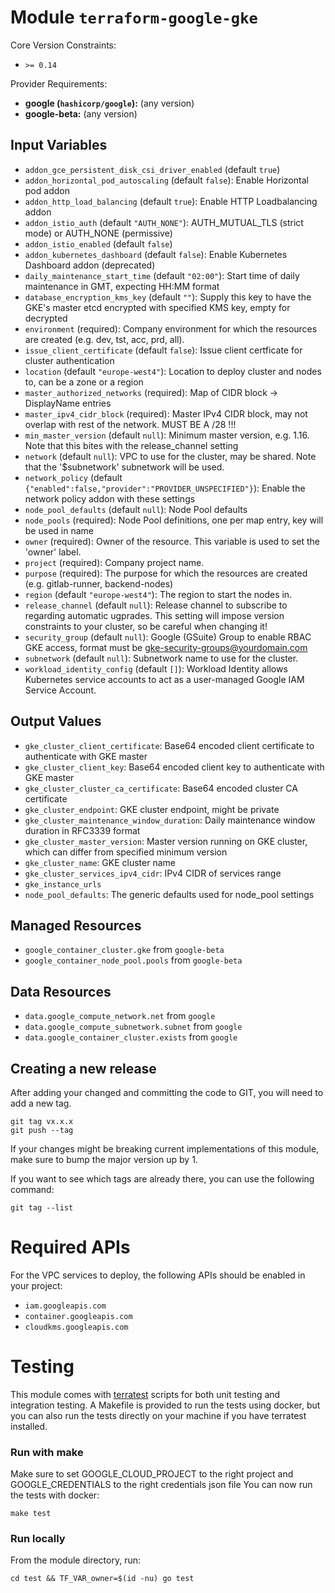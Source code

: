 
# Module `terraform-google-gke`

Core Version Constraints:
* `>= 0.14`

Provider Requirements:
* **google (`hashicorp/google`):** (any version)
* **google-beta:** (any version)

## Input Variables
* `addon_gce_persistent_disk_csi_driver_enabled` (default `true`)
* `addon_horizontal_pod_autoscaling` (default `false`): Enable Horizontal pod addon
* `addon_http_load_balancing` (default `true`): Enable HTTP Loadbalancing addon
* `addon_istio_auth` (default `"AUTH_NONE"`): AUTH_MUTUAL_TLS (strict mode) or AUTH_NONE (permissive)
* `addon_istio_enabled` (default `false`)
* `addon_kubernetes_dashboard` (default `false`): Enable Kubernetes Dashboard addon (deprecated)
* `daily_maintenance_start_time` (default `"02:00"`): Start time of daily maintenance in GMT, expecting HH:MM format
* `database_encryption_kms_key` (default `""`): Supply this key to have the GKE's master etcd encrypted with specified KMS key, empty for decrypted
* `environment` (required): Company environment for which the resources are created (e.g. dev, tst, acc, prd, all).
* `issue_client_certificate` (default `false`): Issue client certficate for cluster authentication
* `location` (default `"europe-west4"`): Location to deploy cluster and nodes to, can be a zone or a region
* `master_authorized_networks` (required): Map of CIDR block -> DisplayName entries
* `master_ipv4_cidr_block` (required): Master IPv4 CIDR block, may not overlap with rest of the network. MUST BE A /28 !!!
* `min_master_version` (default `null`): Minimum master version, e.g. 1.16. Note that this bites with the release_channel setting
* `network` (default `null`): VPC to use for the cluster, may be shared. Note that the '$subnetwork' subnetwork will be used.
* `network_policy` (default `{"enabled":false,"provider":"PROVIDER_UNSPECIFIED"}`): Enable the network policy addon with these settings
* `node_pool_defaults` (default `null`): Node Pool defaults
* `node_pools` (required): Node Pool definitions, one per map entry, key will be used in name
* `owner` (required): Owner of the resource. This variable is used to set the 'owner' label.
* `project` (required): Company project name.
* `purpose` (required): The purpose for which the resources are created (e.g. gitlab-runner, backend-nodes)
* `region` (default `"europe-west4"`): The region to start the nodes in.
* `release_channel` (default `null`): Release channel to subscribe to regarding automatic ugprades. This setting will impose version constraints to your cluster, so be careful when changing it!
* `security_group` (default `null`): Google (GSuite) Group to enable RBAC GKE access, format must be gke-security-groups@yourdomain.com
* `subnetwork` (default `null`): Subnetwork name to use for the cluster.
* `workload_identity_config` (default `[]`): Workload Identity allows Kubernetes service accounts to act as a user-managed Google IAM Service Account.

## Output Values
* `gke_cluster_client_certificate`: Base64 encoded client certificate to authenticate with GKE master
* `gke_cluster_client_key`: Base64 encoded client key to authenticate with GKE master
* `gke_cluster_cluster_ca_certificate`: Base64 encoded cluster CA certificate
* `gke_cluster_endpoint`: GKE cluster endpoint, might be private
* `gke_cluster_maintenance_window_duration`: Daily maintenance window duration in RFC3339 format
* `gke_cluster_master_version`: Master version running on GKE cluster, which can differ from specified minimum version
* `gke_cluster_name`: GKE cluster name
* `gke_cluster_services_ipv4_cidr`: IPv4 CIDR of services range
* `gke_instance_urls`
* `node_pool_defaults`: The generic defaults used for node_pool settings

## Managed Resources
* `google_container_cluster.gke` from `google-beta`
* `google_container_node_pool.pools` from `google-beta`

## Data Resources
* `data.google_compute_network.net` from `google`
* `data.google_compute_subnetwork.subnet` from `google`
* `data.google_container_cluster.exists` from `google`

## Creating a new release
After adding your changed and committing the code to GIT, you will need to add a new tag.
```
git tag vx.x.x
git push --tag
```
If your changes might be breaking current implementations of this module, make sure to bump the major version up by 1.

If you want to see which tags are already there, you can use the following command:
```
git tag --list
```
Required APIs
=============
For the VPC services to deploy, the following APIs should be enabled in your project:
 * `iam.googleapis.com`
 * `container.googleapis.com`
 * `cloudkms.googleapis.com`

Testing
=======
This module comes with [terratest](https://github.com/gruntwork-io/terratest) scripts for both unit testing and integration testing.
A Makefile is provided to run the tests using docker, but you can also run the tests directly on your machine if you have terratest installed.

### Run with make
Make sure to set GOOGLE_CLOUD_PROJECT to the right project and GOOGLE_CREDENTIALS to the right credentials json file
You can now run the tests with docker:
```
make test
```

### Run locally
From the module directory, run:
```
cd test && TF_VAR_owner=$(id -nu) go test
```
